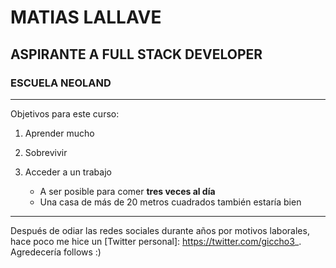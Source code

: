 # MATIAS LALLAVE

## ASPIRANTE A FULL STACK DEVELOPER

### ESCUELA NEOLAND

---

Objetivos para este curso:


1. Aprender mucho

2. Sobrevivir

3. Acceder a un trabajo
    - A ser posible para comer **tres veces al día**
    - Una casa de más de 20 metros cuadrados también estaría bien


---

Después de odiar las redes sociales durante años por motivos laborales, hace poco me hice un [Twitter personal]: https://twitter.com/giccho3_. Agredecería follows :)

